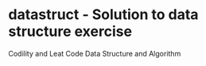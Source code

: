 # datastruct - Solution to data structure exercise

Codility and Leat Code Data Structure and Algorithm

